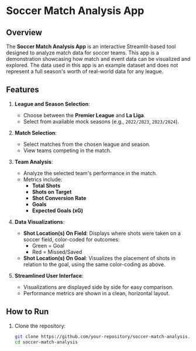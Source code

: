 # Soccer Match Analysis App

## Overview

The **Soccer Match Analysis App** is an interactive Streamlit-based tool designed to analyze match data for soccer teams. This app is a demonstration showcasing how match and event data can be visualized and explored. The data used in this app is an example dataset and does not represent a full season's worth of real-world data for any league.

## Features

1. **League and Season Selection**:
   - Choose between the **Premier League** and **La Liga**.
   - Select from available mock seasons (e.g., `2022/2023`, `2023/2024`).

2. **Match Selection**:
   - Select matches from the chosen league and season.
   - View teams competing in the match.

3. **Team Analysis**:
   - Analyze the selected team's performance in the match.
   - Metrics include:
     - **Total Shots**
     - **Shots on Target**
     - **Shot Conversion Rate**
     - **Goals**
     - **Expected Goals (xG)**

4. **Data Visualizations**:
   - **Shot Location(s) On Field**: Displays where shots were taken on a soccer field, color-coded for outcomes:
     - Green = Goal
     - Red = Missed/Saved
   - **Shot Location(s) On Goal**: Visualizes the placement of shots in relation to the goal, using the same color-coding as above.

5. **Streamlined User Interface**:
   - Visualizations are displayed side by side for easy comparison.
   - Performance metrics are shown in a clean, horizontal layout.

## How to Run

1. Clone the repository:
   ```bash
   git clone https://github.com/your-repository/soccer-match-analysis.git
   cd soccer-match-analysis

